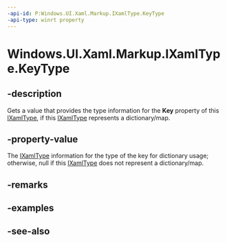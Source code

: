 ```yaml
---
-api-id: P:Windows.UI.Xaml.Markup.IXamlType.KeyType
-api-type: winrt property
---
```


<!-- Property syntax
public Windows.UI.Xaml.Markup.IXamlType KeyType { get; }
-->

# Windows.UI.Xaml.Markup.IXamlType.KeyType

## -description
Gets a value that provides the type information for the **Key** property of this [IXamlType](ixamltype.md), if this [IXamlType](ixamltype.md) represents a dictionary/map.



## -property-value
The [IXamlType](ixamltype.md) information for the type of the key for dictionary usage; otherwise, null if this [IXamlType](ixamltype.md) does not represent a dictionary/map.

## -remarks

## -examples

## -see-also

